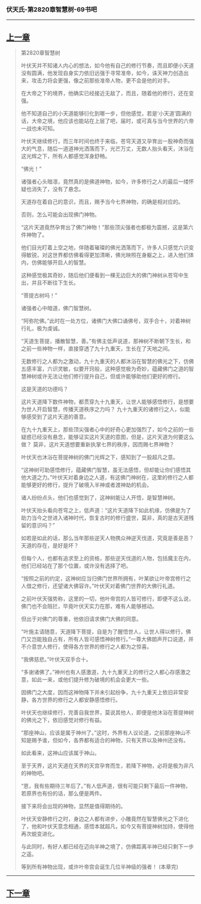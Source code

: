 ### 伏天氏-第2820章智慧树-69书吧

--------
[上一章](./65046404af02c8830b18f30bbca59134.md)
--------


>
>
>
>第2820章智慧树
>
>叶伏天并不知诸人内心的想法，如今他有自己的修行节奏，而且即便小天道没有圆满，他发现自身实力依旧远强于寻常准帝，如今，诛天神力创造出来，攻击力将会更强，像之前那些准帝人物，更不会是他的对手。
>
>在大帝之下的境界，他确实已经接近无敌了，而且，随着他的修行，还在变强。
>
>他不知道自己的小天道能够衍化到哪一步，但他感觉，若是‘小天道’圆满的话，大帝之境，他应该也能站在上层了吧，届时，或可真与当今世界的六帝一战也未可知。
>
>叶伏天继续修行，而三年时间也终于来临，苍穹天道又孕育出一股神奇而强大的气息，随后一道道神光洒落而下，光芒万丈，无数人抬头看天，沐浴在这光辉之下，所有人都感觉浑身舒畅。
>
>“佛光！”
>
>诸强者心头暗凛，竟然真的是佛道神物，如今，许多修行之人的最后一缕怀疑也消失了，没有了悬念。
>
>天道存在着自己的意识，而且，赐予当今七界神物，的确是相对应的。
>
>否则，怎么可能会出现佛门神物。
>
>“这片天道竟然孕育出了佛门神物！”那些顶尖强者也都极为震撼，这是第六件神物了。
>
>他们目光盯着上空之地，伴随着璀璨的佛光洒落而下，许多人只感觉六识变得敏锐，对这世界都仿佛看得更加清晰，佛光映照在身躯之上，进入他们体内，仿佛能够开启人的智慧。
>
>这种感觉极其奇妙，随后他们便看到一棵无边巨大的佛门神树从苍穹中生出，并且不断往下生长。
>
>“菩提古树吗！”
>
>诸强者心中暗道，佛门智慧树。
>
>“阿弥陀佛。”此时在一处方位，诸佛门大佛口诵佛号，双手合十，对着神树行礼，极为虔诚。
>
>“天道生菩提，播散智慧，善。”有佛主低声说道，那神树不断朝下生长，和之前一些神物一样，直接穿透了九十九重天，生长在了天地之间。
>
>无数修行之人都为之激动，九十九重天的人都沐浴在智慧的佛光之下，仿佛五感丰富，六识灵敏，似要开窍般，这种感觉极为奇妙，蕴藏佛门之道的智慧神树或许无法让他们修行提升自己，但或许能够助他们更好的修行。
>
>这是天道的功德吗？
>
>这片天道降下数件神物，都贯穿九十九重天，让世人能够感悟修行，是想要为世人开启智慧，传播天道秩序之力吗？
>九十九重天的诸修行之人，似能够感受到了这片天道的善意。
>
>在九十九重天上，那些顶尖强者心中的好奇心更加强烈了，如今之前的一些疑惑已经没有悬念，能够证实这片天道的意图，但是，这片天道为何要这么做？
>莫非，这片天道想要重新执掌七界的秩序，因而赐七界神物？
>
>叶伏天也沐浴在菩提神树的佛门光辉之下，感知到了一股超凡之意。
>
>“这神树可助感悟修行，蕴藏佛门智慧，虽无法感悟，但却能让你们感悟其他大道之力。”叶伏天对着身边之人道，有这佛门神树在，这里的修行之人都能够更好的修行，提升了破境入半神或者渡神劫的机会。
>
>诸人纷纷点头，他们也感觉到了，这神树能让人开悟，是智慧神树。
>
>叶伏天抬头看向苍穹之上，低声道：“这片天道降下如此机缘，仿佛是为了助力当今之世进入诸神时代，恢复古时的修行盛世，莫非，真的是古天道残留的意识吗？”
>
>如若是如此的话，那么当年那些逆天人物携众神逆天伐道，究竟是善是恶？
>天道的存在，是好是坏？
>
>但每个人，也都有追求至上的资格，那些逆天伐道的人物，包括魔主在内，他们已经站在了那个位置，或许没有选择了吧。
>
>“按照之前的约定，这神树应当归佛门世界所拥有，叶某欲让叶帝宫修行之人借之修行，还望诸大佛容许。”叶伏天对着佛门世界的大佛行礼道。
>
>之前叶伏天强势称，这里的一切，他叶帝宫的人皆可修行，即便不这么说，佛门也不会阻拦，毕竟叶伏天实力在那，难有人能够撼动。
>
>但出于对佛门的尊重，他依旧请求佛门大佛的同意。
>
>“叶施主请随意，天道降下菩提，自是为了醒悟世人，让世人得以修行，佛门又岂能独自占有，所有人皆可感悟神树修行。”一尊大佛朗声开口说道，并不介意世人修行，使得各方世界的修行之人都为之惊喜。
>
>“我佛慈悲。”叶伏天双手合十。
>
>“多谢诸佛了。”神州也有人感激道，九十九重天上的修行之人都心存感激之意，如此一来，或他们提升修为破境的机会会更大一些。
>
>因佛门之大度，因而这神物降下并未引起纷争，九十九重天上依旧非常安静，各方世界的修行之人都安静感悟修行。
>
>叶伏天也继续修行，完善自我世界，莫说其他人，即便是他沐浴在菩提神树的佛光之下，依旧感觉对修行有益。
>
>“那座神山，应该是属于神州了。”这时，外界有人议论道，之前那座神山不知是赐予谁，但如今，各界都有适合的神物，只有天界以及神州还没有。
>
>如此看来，这神山应该属于神山。
>
>至于天界，这片天道在天界的天宫孕育而生，若降下神物，必将是极为非凡的神物吧。
>
>“恩，我有些期待三年后了。”有人低声道，很有可能只剩下最后一件神物，若原界也有份的话，那么便是两件。
>
>接下来将会出现的神物，显然是值得期待的。
>
>叶伏天安静修行之时，身边之人都有进步，小雕竟然在智慧佛光之下进化了，他和叶伏天意念相通，感悟本就超凡，如今又有菩提神树加持，使得他再次蜕变进化。
>
>与此同时，有好人都已经在迈向半神之境了，仿佛距离半神已经只剩下一步之遥。
>
>等到所有神物出现，或许叶帝宫会诞生几位半神级的强者！
>(本章完)
>
>

--------
[下一章](./a9e69eb36b1e1c70e6fb752ff972a185.md)
--------
